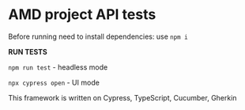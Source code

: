 # **AMD project API tests**
Before running need to install dependencies: use `npm i`

**RUN TESTS**

`npm run test` - headless mode

`npx cypress open` - UI mode

This framework is written on Cypress, TypeScript, Cucumber, Gherkin